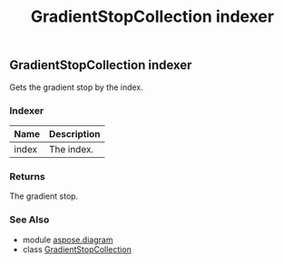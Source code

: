 ﻿---
title: GradientStopCollection indexer
second_title: Aspose.Diagram for Python via .NET API References
description: 
type: docs
weight: 50
url: /python-net/aspose.diagram/gradientstopcollection/__getitem__/
is_root: false
---

## GradientStopCollection indexer


Gets the gradient stop by the index.
### Indexer
| Name | Description |
| :- | :- |
| index | The index. |


### Returns 


The gradient stop.

### See Also
* module [aspose.diagram](../../)
* class [GradientStopCollection](/diagram/python-net/aspose.diagram/gradientstopcollection)
